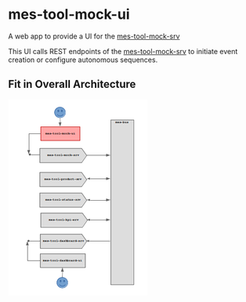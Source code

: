 # mes-tool-mock-ui

A web app to provide a UI for the [mes-tool-mock-srv](https://github.com/onouv/mes-tool-mock-srv.git)

This UI calls REST endpoints of the [mes-tool-mock-srv](https://github.com/onouv/mes-tool-mock-srv.git) to initiate event creation or configure autonomous sequences.

## Fit in Overall Architecture 
![](doc/mes-tool-mock-ui.png)
